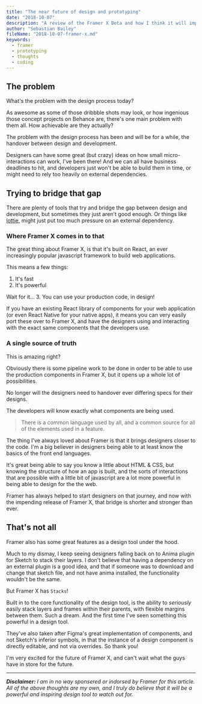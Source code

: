 ```yaml
---
title: "The near future of design and prototyping"
date: "2018-10-07"
description: "A review of the Framer X Beta and how I think it will impact the design community"
author: "Sebastian Bailey"
fileName: "2018-10-07-framer-x.md"
keywords:
  - framer
  - prototyping
  - thoughts
  - coding
---
```


## The problem

What's the problem with the design process today?

As awesome as some of those dribbble shots may look, or how ingenious those concept projects on Behance are, there's one main problem with them all. How achievable are they actually?

The problem with the design process has been and will be for a while, the handover between design and development.

Designers can have some great (but crazy) ideas on how small micro-interactions can work, I've been there! And we can all have business deadlines to hit, and developers just won't be able to build them in time, or might need to rely too heavily on external dependencies.

## Trying to bridge that gap

There are plenty of tools that try and bridge the gap between design and development, but sometimes they just aren't good enough. Or things like <a href="" target="_blank">lottie</a>, might just put too much pressure on an external dependency.

### Where Framer X comes in to that

The great thing about Framer X, is that it's built on React, an ever increasingly popular javascript framework to build web applications.

This means a few things:
1. It's fast
2. It's powerful

  Wait for it...
3. You can use your production code, in design!

If you have an existing React library of components for your web application (or even React Native for your native apps), it means you can very easily port these over to Framer X, and have the designers using and interacting with the exact same components that the developers use.

### A single source of truth

This is amazing right?

Obviously there is some pipeline work to be done in order to be able to use the production components in Framer X, but it opens up a whole lot of possibilities.

No longer will the designers need to handover ever differing specs for their designs.

The developers will know exactly what components are being used.

> There is a common language used by all, and a common source for all of the elements used in a feature.

The thing I've always loved about Framer is that it brings designers closer to the code. I'm a big believer in designers being able to at least know the basics of the front end languages.

It's great being able to say you know a little about HTML & CSS, but knowing the structure of how an app is built, and the sorts of interactions that are possible with a little bit of javascript are a lot more powerful in being able to design for the the web.

Framer has always helped to start designers on that journey, and now with the impending release of Framer X, that bridge is shorter and stronger than ever.

## That's not all

Framer also has some great features as a design tool under the hood.

Much to my dismay, I keep seeing designers falling back on to Anima plugin for Sketch to stack their layers. I don't believe that having a dependency on an external plugin is a good idea, and that if someone was to download and change that sketch file, and not have anima installed, the functionality wouldn't be the same.

But Framer X has `Stacks`!

Built in to the core functionality of the design tool, is the ability to _seriously_ easily stack layers and frames within their parents, with flexible margins between them. Such a dream. And the first time I've seen something this powerful in a design tool.

They've also taken after Figma's great implementation of components, and not Sketch's inferior symbols, in that the instance of a design component is directly editable, and not via overrides. So thank you!

I'm very excited for the future of Framer X, and can't wait what the guys have in store for the future.

---

_**Disclaimer:** I am in no way sponsered or indorsed by Framer for this article. All of the above thoughts are my own, and I truly do believe that it will be a powerful and inspiring design tool to watch out for._